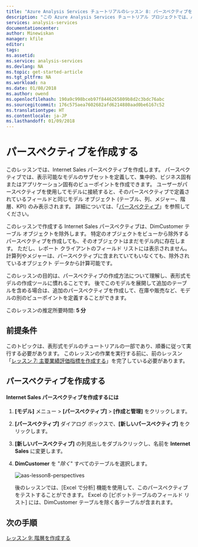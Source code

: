 ```yaml
---
title: "Azure Analysis Services チュートリアルのレッスン 8: パースペクティブを作成する | Microsoft Docs"
description: "この Azure Analysis Services チュートリアル プロジェクトでは、パースペクティブを作成する方法について説明します。"
services: analysis-services
documentationcenter: 
author: Minewiskan
manager: kfile
editor: 
tags: 
ms.assetid: 
ms.service: analysis-services
ms.devlang: NA
ms.topic: get-started-article
ms.tgt_pltfrm: NA
ms.workload: na
ms.date: 01/08/2018
ms.author: owend
ms.openlocfilehash: 190a9c998bceb97f8446265809b8d2c3bdc76abc
ms.sourcegitcommit: 176c575aea7602682afd6214880aad0be6167c52
ms.translationtype: HT
ms.contentlocale: ja-JP
ms.lasthandoff: 01/09/2018
---
```

# <a name="create-perspectives"></a>パースペクティブを作成する

このレッスンでは、Internet Sales パースペクティブを作成します。 パースペクティブでは、表示可能なモデルのサブセットを定義して、集中的、ビジネス固有またはアプリケーション固有のビューポイントを作成できます。 ユーザーがパースペクティブを使用してモデルに接続すると、そのパースペクティブで定義されているフィールドと同じモデル オブジェクト (テーブル、列、メジャー、階層、KPI) のみ表示されます。 詳細については、「[パースペクティブ](https://docs.microsoft.com/sql/analysis-services/tabular-models/perspectives-ssas-tabular)」を参照してください。
  
このレッスンで作成する Internet Sales パースペクティブは、DimCustomer テーブル オブジェクトを除外します。 特定のオブジェクトをビューから除外するパースペクティブを作成しても、そのオブジェクトはまだモデル内に存在します。 ただし、レポート クライアントのフィールド リストには表示されません。 計算列やメジャーは、パースペクティブに含まれていてもいなくても、除外されているオブジェクト データから計算可能です。  
  
このレッスンの目的は、パースペクティブの作成方法について理解し、表形式モデルの作成ツールに慣れることです。 後でこのモデルを展開して追加のテーブルを含める場合は、追加のパースペクティブを作成して、在庫や販売など、モデルの別のビューポイントを定義することができます。  
  
このレッスンの推定所要時間: **5 分**  
  
## <a name="prerequisites"></a>前提条件  
このトピックは、表形式モデルのチュートリアルの一部であり、順番に従って実行する必要があります。 このレッスンの作業を実行する前に、前のレッスン「[レッスン 7: 主要業績評価指標を作成する](../tutorials/aas-lesson-7-create-key-performance-indicators.md)」を完了している必要があります。  
  
## <a name="create-perspectives"></a>パースペクティブを作成する  
  
#### <a name="to-create-an-internet-sales-perspective"></a>Internet Sales パースペクティブを作成するには  
  
1.  **[モデル]** メニュー > **[パースペクティブ]** > **[作成と管理]** をクリックします。  
  
2.  **[パースペクティブ]** ダイアログ ボックスで、**[新しいパースペクティブ]** をクリックします。  
  
3.  **[新しいパースペクティブ]** の列見出しをダブルクリックし、名前を **Internet Sales** に変更します。  
  
4.  **DimCustomer** を "*除く*" すべてのテーブルを選択します。  
  
    ![aas-lesson8-perspectives](../tutorials/media/aas-lesson8-perspectives.png)
  
    後のレッスンでは、[Excel で分析] 機能を使用して、このパースペクティブをテストすることができます。 Excel の [ピボットテーブルのフィールド リスト] には、DimCustomer テーブルを除く各テーブルが含まれます。  

## <a name="whats-next"></a>次の手順
[レッスン 9: 階層を作成する](../tutorials/aas-lesson-9-create-hierarchies.md)
  
  
  
  
